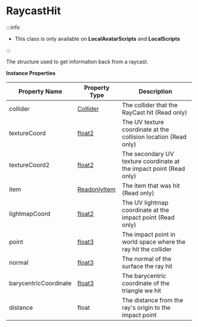 # RaycastHit

:::info

+ This class is only available on **LocalAvatarScripts** and **LocalScripts**

:::

The structure used to get information back from a raycast.

**Instance Properties**

Property Name | Property Type | Description
--- | --- | ---
collider | [Collider](../collider) | The collider that the RayCast hit (Read only)
textureCoord | [float2](../float2) | The UV texture coordinate at the collision location (Read only)
textureCoord2 | [float2](../float2) | The secondary UV texture coordinate at the impact point (Read only)
item | [ReadonlyItem](../readonlyitem) | The item that was hit (Read only)
lightmapCoord | [float2](../float2) | The UV lightmap coordinate at the impact point (Read only)
point | [float3](../float3) | The impact point in world space where the ray hit the collider
normal | [float3](../float3) | The normal of the surface the ray hit
barycentricCoordinate | [float3](../float3) | The barycentric coordinate of the triangle we hit
distance | float | The distance from the ray's origin to the impact point